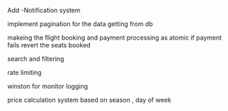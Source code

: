 Add
-Notification system 

implement pagination for the data getting from db 


makeing the flight booking and payment processing as atomic if payment fails revert the seats booked 

search and filtering 

rate limiting 

winston for monitor logging

price calculation system based on season , day of week 